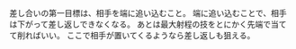 差し合いの第一目標は、相手を端に追い込むこと。
端に追い込むことで、相手は下がって差し返しできなくなる。
あとは最大射程の技をとにかく先端で当てて削ればいい。
ここで相手が置いてくるようなら差し返しも狙える。
